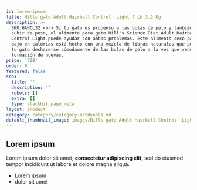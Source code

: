 ```yaml
---
id: lorem-ipsum
title: Hills gato Adult Hairball Control  Light 7 Lb 3.2 Kg
description: >-
  SKU:GAHCL32 <br> Si tu gato es propenso a las bolas de pelo y también tiende a
  subir de peso, el alimento para gato Hill's Science Diet Adult Hairball
  Control Light puede ayudar con ambos problemas. Este alimento seco para gatos,
  bajo en calorías está hecho con una mezcla de fibras naturales que permite a
  tu gato deshacerse cómodamente de las bolas de pelo a la vez que reduce la
  formación de nuevas.
price: '700'
order: 0
featured: false
seo:
  title: ''
  description: ''
  robots: []
  extra: []
  type: stackbit_page_meta
layout: product
category: category/category-mstdyun0a.md
default_thumbnail_image: images/Hills gato Adult Hairball Control  Light.jpg
---
```

## Lorem ipsum

Lorem ipsum dolor sit amet, **consectetur adipiscing elit**, sed do eiusmod tempor incididunt ut labore et dolore magna aliqua.

- Lorem ipsum
- dolor sit amet
